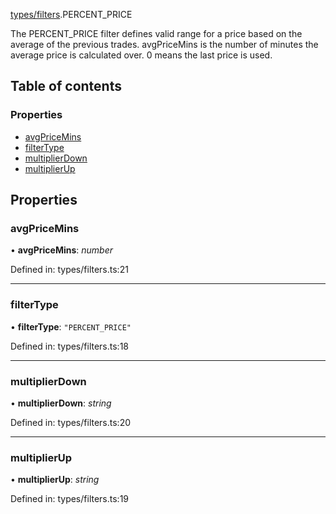 [types/filters](../modules/Module:-types/filters).PERCENT_PRICE

The PERCENT_PRICE filter defines valid range for a price based on the average of the previous trades. avgPriceMins is the number of minutes the average price is calculated over. 0 means the last price is used.

## Table of contents

### Properties

- [avgPriceMins](./Interface:-PERCENT_PRICE#avgpricemins)
- [filterType](./Interface:-PERCENT_PRICE#filtertype)
- [multiplierDown](./Interface:-PERCENT_PRICE#multiplierdown)
- [multiplierUp](./Interface:-PERCENT_PRICE#multiplierup)

## Properties

### avgPriceMins

• **avgPriceMins**: *number*

Defined in: types/filters.ts:21

___

### filterType

• **filterType**: ``"PERCENT_PRICE"``

Defined in: types/filters.ts:18

___

### multiplierDown

• **multiplierDown**: *string*

Defined in: types/filters.ts:20

___

### multiplierUp

• **multiplierUp**: *string*

Defined in: types/filters.ts:19

